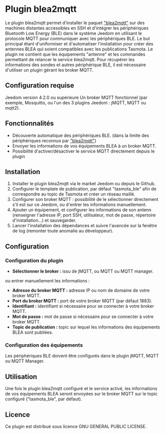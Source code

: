 # Plugin blea2mqtt

Le plugin blea2mqtt permet d'installer le paquet ["blea2mqtt"](https://github.com/Flobul/blea2mqtt) sur des machines distantes accessibles en SSH et d'intégrer les périphériques Bluetooth Low Energy (BLE) dans le système Jeedom en utilisant le protocole MQTT pour communiquer avec les périphériques BLE.
Le but principal étant d'uniformiser et d'automatiser l'installation pour créer des antennes BLEA qui soient compatibles avec les publications Tasmota.
Le plugin ne contient que les équipements "antenne" et les commandes permettant de relancer le service blea2mqtt.
Pour récupérer les informations des sondes et autres périphérique BLE, il est nécessaire d'utiliser un plugin gérant les broker MQTT.

## Configuration requise

Jeedom version 4.2.0 ou supérieure
Un broker MQTT fonctionnel (par exemple, Mosquitto, ou l'un des 3 plugins Jeedom : jMQTT, MQTT ou mqtt2).

## Fonctionnalités
- Découverte automatique des périphériques BLE. (dans la limite des périphériques reconnus par ["blea2mqtt"](https://github.com/Flobul/blea2mqtt))
- Envoyer les informations de vos équipements BLEA à un broker MQTT.
- Possibilité d'activer/désactiver le service MQTT directement depuis le plugin

## Installation

1. Installer le plugin blea2mqtt via le market Jeedom ou depuis le Github.
2. Configurer le template de publication, par défaut "tasmota_ble" afin de correspondre au topic de Tasmota et créer un réseau maillé.
3. Configurer son broker MQTT : possibilité de le sélectionner directement s'il est sur ce Jeedom, ou d'entrer les informations manuellement.
4. Ajouter un équipement, et configurer les informations de son antenn (renseigner l'adresse IP, port SSH, utilisateur, mot de passe, répertoire d'installation...) et sauvegarder.
5. Lancer l'installation des dépendances et suivre l'avancée sur la fenêtre de log (remonter toute anomalie au développeur).

## Configuration

### Configuration du plugin

- **Sélectionner le broker :** issu de jMQTT, ou MQTT ou MQTT manager.

ou entrer manuellement les informations :

- **Adresse du broker MQTT :** adresse IP ou nom de domaine de votre broker MQTT.
- **Port du broker MQTT :** port de votre broker MQTT (par défaut 1883).
- **Identifiant :** identifiant si nécessaire pour se connecter à votre broker MQTT.
- **Mot de passe :** mot de passe si nécessaire pour se connecter à votre broker MQTT.
- **Topic de publication :** topic sur lequel les informations des équipements BLEA sont publiées.

### Configuration des équipements

Les périphériques BLE doivent être configurés dans le plugin jMQTT, MQTT ou MQTT Manager.

## Utilisation

Une fois le plugin blea2mqtt configuré et le service activé, les informations de vos équipements BLEA seront envoyées sur le broker MQTT sur le topic configuré ("tasmota_ble", par défaut).

## Licence

Ce plugin est distribué sous licence GNU GENERAL PUBLIC LICENSE.
